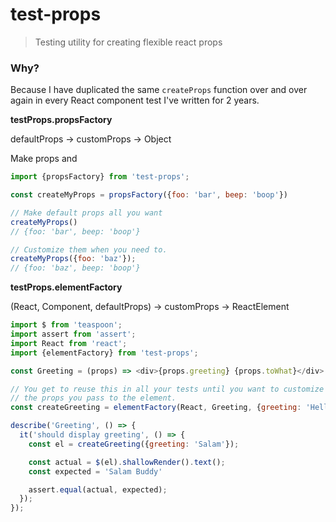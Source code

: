 # test-props

> Testing utility for creating flexible react props

### Why?

Because I have duplicated the same `createProps` function over and over again in every React component
test I've written for 2 years.

**testProps.propsFactory**

defaultProps -> customProps -> Object

Make props and

```js
import {propsFactory} from 'test-props';

const createMyProps = propsFactory({foo: 'bar', beep: 'boop'})

// Make default props all you want
createMyProps()
// {foo: 'bar', beep: 'boop'}

// Customize them when you need to.
createMyProps({foo: 'baz'});
// {foo: 'baz', beep: 'boop'}
```

**testProps.elementFactory**

(React, Component, defaultProps) -> customProps -> ReactElement

```js
import $ from 'teaspoon';
import assert from 'assert';
import React from 'react';
import {elementFactory} from 'test-props';

const Greeting = (props) => <div>{props.greeting} {props.toWhat}</div>

// You get to reuse this in all your tests until you want to customize
// the props you pass to the element.
const createGreeting = elementFactory(React, Greeting, {greeting: 'Hello', toWhat: 'Buddy'});

describe('Greeting', () => {
  it('should display greeting', () => {
    const el = createGreeting({greeting: 'Salam'});

    const actual = $(el).shallowRender().text();
    const expected = 'Salam Buddy'

    assert.equal(actual, expected);
  });
});
```
